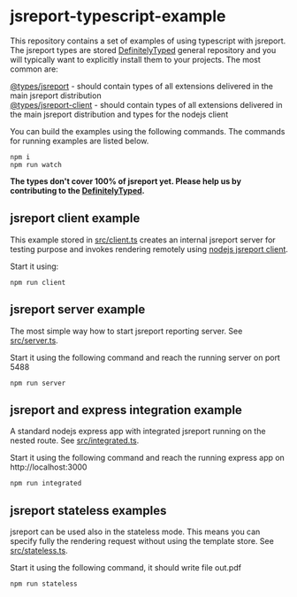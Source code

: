 
# jsreport-typescript-example

This repository contains a set of examples of using typescript with jsreport.
The jsreport types are stored [DefinitelyTyped](https://github.com/DefinitelyTyped/DefinitelyTyped) general repository and you will typically want to explicitly install them to your projects.  The most common are:

[@types/jsreport](https://www.npmjs.com/package/@types/jsreport) - should contain types of all extensions delivered in the main jsreport distribution    
[@types/jsreport-client](https://www.npmjs.com/package/@types/jsreport-client) - should contain types of all extensions delivered in the main jsreport distribution and types for the nodejs client

You can build the examples using the following commands. The commands for running examples are listed below.
```
npm i
npm run watch
```

**The types don't cover 100% of jsreport yet. Please help us by contributing to the [DefinitelyTyped](https://github.com/DefinitelyTyped/DefinitelyTyped).**

## jsreport client example

This example stored in [src/client.ts](src/client.ts) creates an internal jsreport server for testing purpose and invokes rendering remotely using [nodejs jsreport client](https://jsreport.net/learn/nodejs-client).

Start it using:
```
npm run client
```

## jsreport server example

The most simple way how to start jsreport reporting server. See [src/server.ts](src/server.ts).

Start it using the following command and reach the running server on port 5488
```
npm run server
```

## jsreport and express integration example

A standard nodejs express app with integrated jsreport running on the nested route. See [src/integrated.ts](src/integrated.ts).

Start it using the following command and reach the running express app on http://localhost:3000
```
npm run integrated
```

## jsreport stateless examples

jsreport can be used also in the stateless mode. This means you can specify fully the rendering request without using the template store.
See [src/stateless.ts](src/stateless.ts).

Start it using the following command, it should write file out.pdf
```
npm run stateless
```
